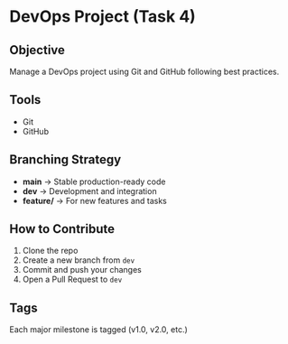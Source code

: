 # DevOps Project (Task 4)

## Objective
Manage a DevOps project using Git and GitHub following best practices.

## Tools
- Git
- GitHub

## Branching Strategy
- **main** → Stable production-ready code
- **dev** → Development and integration
- **feature/** → For new features and tasks

## How to Contribute
1. Clone the repo
2. Create a new branch from `dev`
3. Commit and push your changes
4. Open a Pull Request to `dev`

## Tags
Each major milestone is tagged (v1.0, v2.0, etc.)
